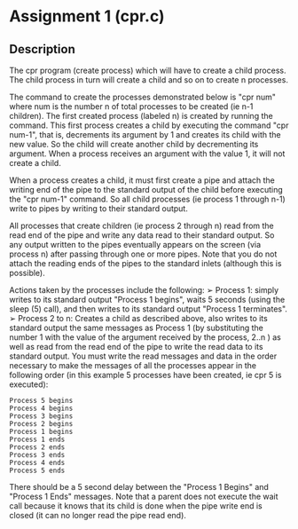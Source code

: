# Assignment 1 (cpr.c)

## Description
The cpr program (create process) which will have to create a child process. The child process in turn will create a child and so on to create n processes.

The command to create the processes demonstrated below is "cpr num" where num is the number n of total processes to be created (ie n-1 children). The first created process (labeled n) is created by running the command. This first process creates a child by executing the command "cpr num-1", that is, decrements its argument by 1 and creates its child with the new value. So the child will create another child by decrementing its argument. When a process receives an argument with the value 1, it will not create a child.

When a process creates a child, it must first create a pipe and attach the writing end of the pipe to the standard output of the child before executing the "cpr num-1" command. So all child processes (ie process 1 through n-1) write to pipes by writing to their standard output.

All processes that create children (ie process 2 through n) read from the read end of the pipe and write any data read to their standard output. So any output written to the pipes eventually appears on the screen (via process n) after passing through one or more pipes. Note that you do not attach the reading ends of the pipes to the standard inlets (although this is possible).

Actions taken by the processes include the following:
➢ Process 1: simply writes to its standard output "Process 1 begins", waits 5 seconds (using the sleep (5) call), and then writes to its standard output "Process 1 terminates".
➢ Process 2 to n: Creates a child as described above, also writes to its standard output the same messages as Process 1 (by substituting the number 1 with the value of the argument received by the process, 2..n ) as well as read from the read end of the pipe to write the read data to its standard output. You must write the read messages and data in the order necessary to make the messages of all the processes appear in the following order (in this example 5 processes have been created, ie cpr 5 is executed):
```
Process 5 begins
Process 4 begins
Process 3 begins
Process 2 begins
Process 1 begins
Process 1 ends
Process 2 ends
Process 3 ends
Process 4 ends
Process 5 ends
```
There should be a 5 second delay between the "Process 1 Begins" and "Process 1 Ends" messages. Note that a parent does not execute the wait call because it knows that its child is done when the pipe write end is closed (it can no longer read the pipe read end).